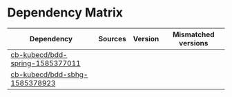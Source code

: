 # Dependency Matrix

Dependency | Sources | Version | Mismatched versions
---------- | ------- | ------- | -------------------
[cb-kubecd/bdd-spring-1585377011](https://github.com/cb-kubecd/bdd-spring-1585377011.git) |  | []() | 
[cb-kubecd/bdd-sbhg-1585378923](https://github.com/cb-kubecd/bdd-sbhg-1585378923.git) |  | []() | 
